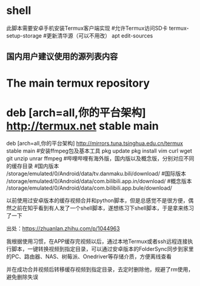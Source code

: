 # shell
此脚本需要安卓手机安装Termux客户端实现
#允许Termux访问SD卡
termux-setup-storage
#更新清华源（可以不用改）
apt edit-sources 
## 国内用户建议使用的源列表内容
# The main termux repository
# deb [arch=all,你的平台架构] http://termux.net stable main
deb [arch=all,你的平台架构] http://mirrors.tuna.tsinghua.edu.cn/termux stable main
#安装ffmpeg包及基本工具
pkg update
pkg install vim curl wget git unzip unrar ffmpeg
#哔哩哔哩有海外版，国内版以及概念版，分别对应不同的缓存目录
#国内版本
/storage/emulated/0/Android/data/tv.danmaku.bili/download/
#国际版本
/storage/emulated/0/Android/data/com.bilibili.app.in/download/
#概念版本
/storage/emulated/0/Android/data/com.bilibili.app.bule/download/

以前使用过安卓版本的缓存视频合并和python脚本，但是总感觉不是很方便，偶然之前在知乎看到有人发了一个shell脚本，遂想练习下shell脚本，于是拿来练习了一下

出处：https://zhuanlan.zhihu.com/p/1044963

我根据使用习惯，在APP缓存完视频以后，通过本地Termux或者ssh远程连接执行脚本，一键转换视频到指定目录，可以通过安卓版本的FolderSync同步到家里的PC、路由器、NAS、树莓派、Onedriver等存储介质，方便离线查看

并在成功合并视频后转移缓存视频到指定目录，去定时删除他，规避了rm使用，避免删除失误
